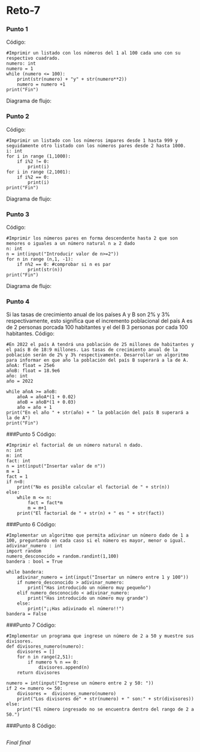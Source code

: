 # Reto-7
### Punto 1 
Código:
```
#Imprimir un listado con los números del 1 al 100 cada uno con su respectivo cuadrado.
numero: int 
numero = 1
while (numero <= 100):
    print(str(numero) + "y" + str(numero**2)) 
    numero = numero +1
print("Fin")
```
Diagrama de flujo:

### Punto 2
Código:
```
#Imprimir un listado con los números impares desde 1 hasta 999 y seguidamente otro listado con los números pares desde 2 hasta 1000.
i: int
for i in range (1,1000):
    if i%2 != 0:
        print(i)
for i in range (2,1001):
    if i%2 == 0:
        print(i)
print("Fin")
```
Diagrama de flujo:

### Punto 3
Código:
```
#Imprimir los números pares en forma descendente hasta 2 que son menores o iguales a un número natural n ≥ 2 dado
n: int
n = int(input("Introducir valor de n>=2"))
for n in range (n,1, -1):
    if n%2 == 0: #comprobar si n es par
        print(str(n))
print("Fin")
```
Diagrama de flujo:

### Punto 4
Si las tasas de crecimiento anual de los países A y B son 2% y 3% respectivamente, esto significa que el incremento poblacional del país A es de 2 personas porcada 100 habitantes y el del B 3 personas por cada 100 habitantes. 
Código:
```
#En 2022 el país A tendrá una población de 25 millones de habitantes y el país B de 18:9 millones. Las tasas de crecimiento anual de la población serán de 2% y 3% respectivamente. Desarrollar un algoritmo para informar en que año la población del país B superará a la de A.
añoA: float = 25e6
añoB: float = 18.9e6
año: int
año = 2022

while añoA >= añoB:
    añoA = añoA*(1 + 0.02)
    añoB = añoB*(1 + 0.03)
    año = año + 1
print("En el año " + str(año) + " la población del país B superará a la de A")
print("Fin")
```

###Punto 5
Código:
```
#Imprimir el factorial de un número natural n dado.
n: int
m: int
fact: int
n = int(input("Insertar valor de n"))
m = 1
fact = 1
if n<0:
    print("No es posible calcular el factorial de " + str(n))
else:
    while m <= n:
        fact = fact*m
        m = m+1
    print("El factorial de " + str(n) + " es " + str(fact))
```

###Punto 6
Código:
```
#Implementar un algoritmo que permita adivinar un número dado de 1 a 100, preguntando en cada caso si el número es mayor, menor o igual.
adivinar_numero : int
import random
numero_desconocido = random.randint(1,100)
bandera : bool = True

while bandera:
    adivinar_numero = int(input("Insertar un número entre 1 y 100"))
    if numero_desconocido > adivinar_numero:
        print("Has introducido un número muy pequeño")
    elif numero_desconocido < adivinar_numero:
        print("Has introducido un número muy grande")
    else: 
        print("¡¡Has adivinado el número!!")
bandera = False 
```

###Punto 7
Código:
```
#Implementar un programa que ingrese un número de 2 a 50 y muestre sus divisores.
def divisores_numero(numero):
    divisores = []
    for n in range(2,51):
        if numero % n == 0:
            divisores.append(n)
    return divisores

numero = int(input("Ingrese un número entre 2 y 50: "))
if 2 <= numero <= 50:
    divisores =  divisores_numero(numero)
    print("Los divisores de" + str(numero) + " son:" + str(divisores))
else:
    print("El número ingresado no se encuentra dentro del rango de 2 a 50.")
```

###Punto 8
Código:
```

```
_Final final_
